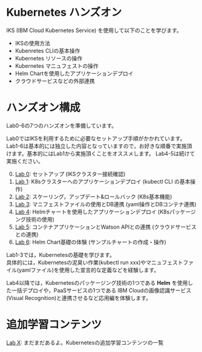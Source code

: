 # Kubernetes ハンズオン
IKS (IBM Cloud Kubernetes Service) を使用して以下のことを学びます。

- IKSの使用方法
- Kubenretes CLIの基本操作
- Kubernetes リソースの操作
- Kubernetes マニュフェストの操作
- Helm Chartを使用したアプリケーションデプロイ
- クラウドサービスなどの外部連携

# ハンズオン構成 
Lab0-6の7つのハンズオンを準備しています。

Lab0ではIKSを利用するために必要なセットアップ手順がかかれています。  
Lab1-6は基本的には独立した内容となっていますので，お好きな順番で実施頂けます。基本的にはLab1から実施頂くことをオススメします。
Lab4-5は続けて実施ください。

0. [Lab 0](Lab0): セットアップ (IKSクラスター接続確認)
1. [Lab 1](Lab1): K8sクラスターへのアプリケーションデプロイ (kubectl CLI の基本操作)
2. [Lab 2](Lab2): スケーリング，アップデート&ロールバック (K8s基本機能)
3. [Lab 3](Lab3): マニフェストファイルの使用とDB連携 (yaml操作とDBコンテナ連携)
4. [Lab 4](Lab4): Helmチャートを使用したアプリケーションデプロイ (K8sパッケージング技術の使用)
5. [Lab 5](Lab5): コンテナアプリケーションとWatson APIとの連携 (クラウドサービスとの連携)
6. [Lab 6](Lab6): Helm Chart基礎の体験 (サンプルチャートの作成・操作)

Lab1-3では，Kubernetesの基礎を学びます。  
具体的には，Kubernetesの泥臭い作業(kubectl run xxx)やマニュフェストファイル(yamlファイル)を使用した宣言的な定義などを経験します。  

Lab4以降では，Kubernetesのパッケージング技術の1つである **Helm** を使用した一括デプロイや，PaaSサービスの1つである IBM Cloudの画像認識サービス(Visual Recognition)と連携させるなど応用編を体験します。


# 追加学習コンテンツ
[Lab X](LabX): まだまだあるよ。Kubernetesの追加学習コンテンツの一覧
